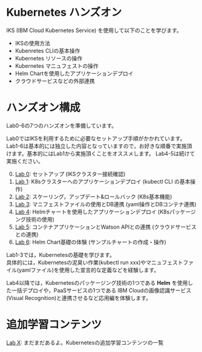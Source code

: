 # Kubernetes ハンズオン
IKS (IBM Cloud Kubernetes Service) を使用して以下のことを学びます。

- IKSの使用方法
- Kubenretes CLIの基本操作
- Kubernetes リソースの操作
- Kubernetes マニュフェストの操作
- Helm Chartを使用したアプリケーションデプロイ
- クラウドサービスなどの外部連携

# ハンズオン構成 
Lab0-6の7つのハンズオンを準備しています。

Lab0ではIKSを利用するために必要なセットアップ手順がかかれています。  
Lab1-6は基本的には独立した内容となっていますので，お好きな順番で実施頂けます。基本的にはLab1から実施頂くことをオススメします。
Lab4-5は続けて実施ください。

0. [Lab 0](Lab0): セットアップ (IKSクラスター接続確認)
1. [Lab 1](Lab1): K8sクラスターへのアプリケーションデプロイ (kubectl CLI の基本操作)
2. [Lab 2](Lab2): スケーリング，アップデート&ロールバック (K8s基本機能)
3. [Lab 3](Lab3): マニフェストファイルの使用とDB連携 (yaml操作とDBコンテナ連携)
4. [Lab 4](Lab4): Helmチャートを使用したアプリケーションデプロイ (K8sパッケージング技術の使用)
5. [Lab 5](Lab5): コンテナアプリケーションとWatson APIとの連携 (クラウドサービスとの連携)
6. [Lab 6](Lab6): Helm Chart基礎の体験 (サンプルチャートの作成・操作)

Lab1-3では，Kubernetesの基礎を学びます。  
具体的には，Kubernetesの泥臭い作業(kubectl run xxx)やマニュフェストファイル(yamlファイル)を使用した宣言的な定義などを経験します。  

Lab4以降では，Kubernetesのパッケージング技術の1つである **Helm** を使用した一括デプロイや，PaaSサービスの1つである IBM Cloudの画像認識サービス(Visual Recognition)と連携させるなど応用編を体験します。


# 追加学習コンテンツ
[Lab X](LabX): まだまだあるよ。Kubernetesの追加学習コンテンツの一覧
